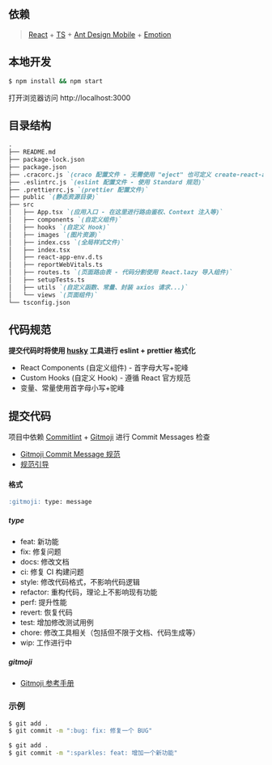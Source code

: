 ## 依赖

> [React](https://reactjs.org/) + [TS](https://www.typescriptlang.org/) + [Ant Design Mobile](https://mobile.ant.design/) + [Emotion](https://emotion.sh/)

## 本地开发

```bash
$ npm install && npm start
```

打开浏览器访问 http://localhost:3000

## 目录结构

```markdown
.
├── README.md
├── package-lock.json
├── package.json
├── .cracorc.js `(craco 配置文件 - 无需使用 "eject" 也可定义 create-react-app 项目下 Webpack 配置)`
├── .eslintrc.js `(eslint 配置文件 - 使用 Standard 规范)`
├── .prettierrc.js `(prettier 配置文件)`
├── public `(静态资源目录)`
├── src
│   ├── App.tsx `(应用入口 - 在这里进行路由鉴权、Context 注入等)`
│   ├── components `(自定义组件)`
│   ├── hooks `(自定义 Hook)`
│   ├── images `(图片资源)`
│   ├── index.css `(全局样式文件)`
│   ├── index.tsx
│   ├── react-app-env.d.ts
│   ├── reportWebVitals.ts
│   ├── routes.ts `(页面路由表 - 代码分割使用 React.lazy 导入组件)`
│   ├── setupTests.ts
│   ├── utils `(自定义函数、常量、封装 axios 请求...)`
│   └── views `(页面组件)`
└── tsconfig.json
```

## 代码规范

**提交代码时将使用 [husky](https://typicode.github.io/husky/) 工具进行 eslint + prettier 格式化**

- React Components (自定义组件) - 首字母大写+驼峰
- Custom Hooks (自定义 Hook) - 遵循 React 官方规范
- 变量、常量使用首字母小写+驼峰

## 提交代码

项目中依赖 [Commitlint](https://commitlint.js.org/) + [Gitmoji](https://gitmoji.dev/) 进行 Commit Messages 检查

- [Gitmoji Commit Message 规范](https://github.com/arvinxx/gitmoji-commit-workflow/tree/master/packages/commitlint-config)
- [规范引导](https://www.yuque.com/arvinxx-fe/workflow/gcm-v2)

#### 格式

```markdown
:gitmoji: type: message
```

##### type

- feat: 新功能
- fix: 修复问题
- docs: 修改文档
- ci: 修复 CI 构建问题
- style: 修改代码格式，不影响代码逻辑
- refactor: 重构代码，理论上不影响现有功能
- perf: 提升性能
- revert: 恢复代码
- test: 增加修改测试用例
- chore: 修改工具相关（包括但不限于文档、代码生成等）
- wip: 工作进行中

##### gitmoji

- [Gitmoji 参考手册](https://gitmoji.dev/)

### 示例

```bash
$ git add .
$ git commit -m ":bug: fix: 修复一个 BUG"
```

```bash
$ git add .
$ git commit -m ":sparkles: feat: 增加一个新功能"
```
